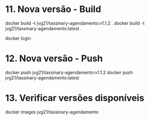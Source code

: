 # 11. Nova versão - Build
docker build -t jvg21/tassinary-agendamento:v1.1.2 .
docker build -t jvg21/tassinary-agendamento:latest .


docker login

# 12. Nova versão - Push
docker push jvg21/tassinary-agendamento:v1.1.2
docker push jvg21/tassinary-agendamento:latest

# 13. Verificar versões disponíveis
docker images jvg21/tassinary-agendamento
